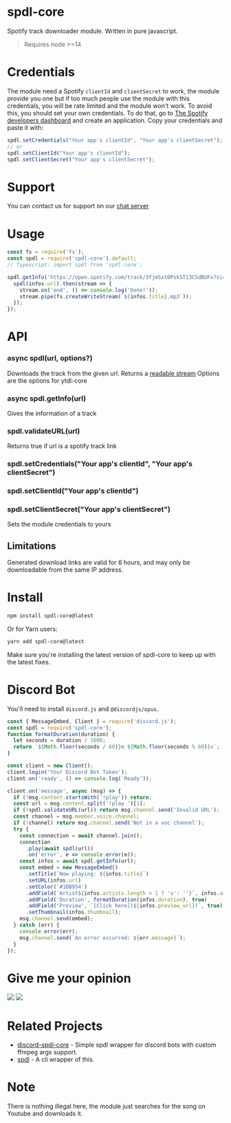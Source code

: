 # spdl-core

Spotify track downloader module. Written in pure javascript.

> Requires node >=14

# Credentials

The module need a Spotify `clientId` and `clientSecret` to work, the module provide you one but if too much people use the module with this credentials, you will be rate limited and the module won't work.
To avoid this, you should set your own credentials.
To do that, go to [The Spotify developers dashboard](https://developer.spotify.com/dashboard/applications) and create an application.
Copy your credentials and paste it with:
```js
spdl.setCredentials("Your app's clientId", "Your app's clientSecret");
// or
spdl.setClientId("Your app's clientId");
spdl.setClientSecret("Your app's clientSecret");
```

# Support
You can contact us for support on our [chat server](https://discord.gg/AUfTUJA)

# Usage

```js
const fs = require('fs');
const spdl = require('spdl-core').default;
// Typescript: import spdl from 'spdl-core';

spdl.getInfo('https://open.spotify.com/track/3fjmSxt0PskST13CSdBUFx?si=e420cd3a80834011').then(infos => {
  spdl(infos.url).then(stream => {
    stream.on('end', () => console.log('Done!'));
    stream.pipe(fs.createWriteStream(`${infos.title}.mp3`));
  });
});
```

# API
### async spdl(url, options?)

Downloads the track from the given url. Returns a [readable stream](https://nodejs.org/api/stream.html#stream_class_stream_readable)
Options are the options for ytdl-core

### async spdl.getInfo(url)

Gives the information of a track

### spdl.validateURL(url)

Returns true if url is a spotify track link

### spdl.setCredentials("Your app's clientId", "Your app's clientSecret")
### spdl.setClientId("Your app's clientId")
### spdl.setClientSecret("Your app's clientSecret")

Sets the module credentials to yours

## Limitations

Generated download links are valid for 6 hours, and may only be downloadable from the same IP address.

# Install

```bash
npm install spdl-core@latest
```

Or for Yarn users:
```bash
yarn add spdl-core@latest
```

Make sure you're installing the latest version of spdl-core to keep up with the latest fixes.

# Discord Bot

You'll need to install `discord.js` and `@discordjs/opus`.

```js
const { MessageEmbed, Client } = require('discord.js');
const spdl = require('spdl-core');
function formatDuration(duration) {
  let seconds = duration / 1000;
  return `${Math.floor(seconds / 60)}m ${Math.floor(seconds % 60)}s`;
}

const client = new Client();
client.login('Your Discord Bot Token');
client.on('ready', () => console.log('Ready'));

client.on('message', async (msg) => {
  if (!msg.content.startsWith('!play')) return;
  const url = msg.content.split('!play ')[1];
  if (!spdl.validateURL(url)) return msg.channel.send('Invalid URL');
  const channel = msg.member.voice.channel;
  if (!channel) return msg.channel.send('Not in a voc channel');
  try {
    const connection = await channel.join();
    connection
      .play(await spdl(url))
      .on('error', e => console.error(e));
    const infos = await spdl.getInfo(url);
    const embed = new MessageEmbed()
      .setTitle(`Now playing: ${infos.title}`)
      .setURL(infos.url)
      .setColor('#1DB954')
      .addField(`Artist${infos.artists.length > 1 ? 's': ''}`, infos.artists.join(', '), true)
      .addField('Duration', formatDuration(infos.duration), true)
      .addField('Preview', `[Click here](${infos.preview_url})`, true)
      .setThumbnail(infos.thumbnail);
    msg.channel.send(embed);
  } catch (err) {
    console.error(err);
    msg.channel.send(`An error occurred: ${err.message}`);
  }
});
```

# Give me your opinion 

[![](https://gitrate.herokuapp.com/happy?ref=SkyDonald.spdl-core)](https://gitrate.herokuapp.com/happy/done?ref=SkyDonald.spdl-core)
[![](https://gitrate.herokuapp.com/unhappy?ref=SkyDonald.spdl-core)](https://gitrate.herokuapp.com/unhappy/done?ref=SkyDonald.spdl-core)

# Related Projects

- [discord-spdl-core](https://www.npmjs.com/package/discord-spdl-core) - Simple spdl wrapper for discord bots with custom ffmpeg args support.
- [spdl](https://www.npmjs.com/package/spdl) - A cli wrapper of this.

# Note

There is nothing illegal here, the module just searches for the song on Youtube and downloads it.
